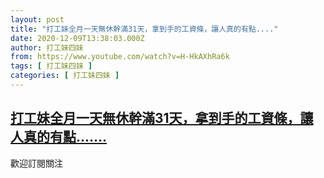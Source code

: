 ```yaml
---
layout: post
title: "打工妹全月一天無休幹滿31天，拿到手的工資條，讓人真的有點...."
date: 2020-12-09T13:38:03.000Z
author: 打工妹四妹
from: https://www.youtube.com/watch?v=H-HkAXhRa6k
tags: [ 打工妹四妹 ]
categories: [ 打工妹四妹 ]
---
```

<!--1607521083000-->
[打工妹全月一天無休幹滿31天，拿到手的工資條，讓人真的有點.......](https://www.youtube.com/watch?v=H-HkAXhRa6k)
------

<div>
歡迎訂閱關注
</div>
